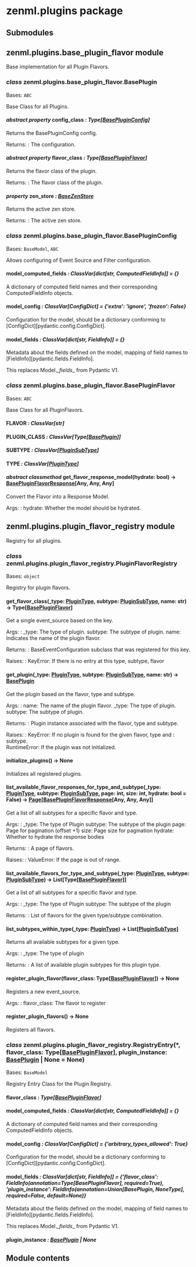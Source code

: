 # zenml.plugins package

## Submodules

## zenml.plugins.base_plugin_flavor module

Base implementation for all Plugin Flavors.

### *class* zenml.plugins.base_plugin_flavor.BasePlugin

Bases: `ABC`

Base Class for all Plugins.

#### *abstract property* config_class *: Type[[BasePluginConfig](#zenml.plugins.base_plugin_flavor.BasePluginConfig)]*

Returns the BasePluginConfig config.

Returns:
: The configuration.

#### *abstract property* flavor_class *: Type[[BasePluginFlavor](#zenml.plugins.base_plugin_flavor.BasePluginFlavor)]*

Returns the flavor class of the plugin.

Returns:
: The flavor class of the plugin.

#### *property* zen_store *: [BaseZenStore](zenml.zen_stores.md#zenml.zen_stores.base_zen_store.BaseZenStore)*

Returns the active zen store.

Returns:
: The active zen store.

### *class* zenml.plugins.base_plugin_flavor.BasePluginConfig

Bases: `BaseModel`, `ABC`

Allows configuring of Event Source and Filter configuration.

#### model_computed_fields *: ClassVar[dict[str, ComputedFieldInfo]]* *= {}*

A dictionary of computed field names and their corresponding ComputedFieldInfo objects.

#### model_config *: ClassVar[ConfigDict]* *= {'extra': 'ignore', 'frozen': False}*

Configuration for the model, should be a dictionary conforming to [ConfigDict][pydantic.config.ConfigDict].

#### model_fields *: ClassVar[dict[str, FieldInfo]]* *= {}*

Metadata about the fields defined on the model,
mapping of field names to [FieldInfo][pydantic.fields.FieldInfo].

This replaces Model._\_fields_\_ from Pydantic V1.

### *class* zenml.plugins.base_plugin_flavor.BasePluginFlavor

Bases: `ABC`

Base Class for all PluginFlavors.

#### FLAVOR *: ClassVar[str]*

#### PLUGIN_CLASS *: ClassVar[Type[[BasePlugin](#zenml.plugins.base_plugin_flavor.BasePlugin)]]*

#### SUBTYPE *: ClassVar[[PluginSubType](zenml.md#zenml.enums.PluginSubType)]*

#### TYPE *: ClassVar[[PluginType](zenml.md#zenml.enums.PluginType)]*

#### *abstract classmethod* get_flavor_response_model(hydrate: bool) → [BasePluginFlavorResponse](zenml.models.v2.base.md#id272)[Any, Any, Any]

Convert the Flavor into a Response Model.

Args:
: hydrate: Whether the model should be hydrated.

## zenml.plugins.plugin_flavor_registry module

Registry for all plugins.

### *class* zenml.plugins.plugin_flavor_registry.PluginFlavorRegistry

Bases: `object`

Registry for plugin flavors.

#### get_flavor_class(\_type: [PluginType](zenml.md#zenml.enums.PluginType), subtype: [PluginSubType](zenml.md#zenml.enums.PluginSubType), name: str) → Type[[BasePluginFlavor](#zenml.plugins.base_plugin_flavor.BasePluginFlavor)]

Get a single event_source based on the key.

Args:
: \_type: The type of plugin.
  subtype: The subtype of plugin.
  name: Indicates the name of the plugin flavor.

Returns:
: BaseEventConfiguration subclass that was registered for this key.

Raises:
: KeyError: If there is no entry at this type, subtype, flavor

#### get_plugin(\_type: [PluginType](zenml.md#zenml.enums.PluginType), subtype: [PluginSubType](zenml.md#zenml.enums.PluginSubType), name: str) → [BasePlugin](#zenml.plugins.base_plugin_flavor.BasePlugin)

Get the plugin based on the flavor, type and subtype.

Args:
: name: The name of the plugin flavor.
  \_type: The type of plugin.
  subtype: The subtype of plugin.

Returns:
: Plugin instance associated with the flavor, type and subtype.

Raises:
: KeyError: If no plugin is found for the given flavor, type and
  : subtype.
  <br/>
  RuntimeError: If the plugin was not initialized.

#### initialize_plugins() → None

Initializes all registered plugins.

#### list_available_flavor_responses_for_type_and_subtype(\_type: [PluginType](zenml.md#zenml.enums.PluginType), subtype: [PluginSubType](zenml.md#zenml.enums.PluginSubType), page: int, size: int, hydrate: bool = False) → [Page](zenml.models.v2.base.md#id327)[[BasePluginFlavorResponse](zenml.models.md#zenml.models.BasePluginFlavorResponse)[Any, Any, Any]]

Get a list of all subtypes for a specific flavor and type.

Args:
: \_type: The type of Plugin
  subtype: The subtype of the plugin
  page: Page for pagination (offset +1)
  size: Page size for pagination
  hydrate: Whether to hydrate the response bodies

Returns:
: A page of flavors.

Raises:
: ValueError: If the page is out of range.

#### list_available_flavors_for_type_and_subtype(\_type: [PluginType](zenml.md#zenml.enums.PluginType), subtype: [PluginSubType](zenml.md#zenml.enums.PluginSubType)) → List[Type[[BasePluginFlavor](#zenml.plugins.base_plugin_flavor.BasePluginFlavor)]]

Get a list of all subtypes for a specific flavor and type.

Args:
: \_type: The type of Plugin
  subtype: The subtype of the plugin

Returns:
: List of flavors for the given type/subtype combination.

#### list_subtypes_within_type(\_type: [PluginType](zenml.md#zenml.enums.PluginType)) → List[[PluginSubType](zenml.md#zenml.enums.PluginSubType)]

Returns all available subtypes for a given type.

Args:
: \_type: The type of plugin

Returns:
: A list of available plugin subtypes for this plugin type.

#### register_plugin_flavor(flavor_class: Type[[BasePluginFlavor](#zenml.plugins.base_plugin_flavor.BasePluginFlavor)]) → None

Registers a new event_source.

Args:
: flavor_class: The flavor to register

#### register_plugin_flavors() → None

Registers all flavors.

### *class* zenml.plugins.plugin_flavor_registry.RegistryEntry(\*, flavor_class: Type[[BasePluginFlavor](#zenml.plugins.base_plugin_flavor.BasePluginFlavor)], plugin_instance: [BasePlugin](#zenml.plugins.base_plugin_flavor.BasePlugin) | None = None)

Bases: `BaseModel`

Registry Entry Class for the Plugin Registry.

#### flavor_class *: Type[[BasePluginFlavor](#zenml.plugins.base_plugin_flavor.BasePluginFlavor)]*

#### model_computed_fields *: ClassVar[dict[str, ComputedFieldInfo]]* *= {}*

A dictionary of computed field names and their corresponding ComputedFieldInfo objects.

#### model_config *: ClassVar[ConfigDict]* *= {'arbitrary_types_allowed': True}*

Configuration for the model, should be a dictionary conforming to [ConfigDict][pydantic.config.ConfigDict].

#### model_fields *: ClassVar[dict[str, FieldInfo]]* *= {'flavor_class': FieldInfo(annotation=Type[BasePluginFlavor], required=True), 'plugin_instance': FieldInfo(annotation=Union[BasePlugin, NoneType], required=False, default=None)}*

Metadata about the fields defined on the model,
mapping of field names to [FieldInfo][pydantic.fields.FieldInfo].

This replaces Model._\_fields_\_ from Pydantic V1.

#### plugin_instance *: [BasePlugin](#zenml.plugins.base_plugin_flavor.BasePlugin) | None*

## Module contents
